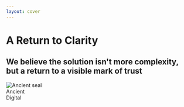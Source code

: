 ```yaml
---
layout: cover
---
```


<div class="flex items-center justify-center h-full">
<div class="text-center">
<h1 class="mb-8">A Return to Clarity</h1>
<h2 class="text-3xl font-light opacity-90 mb-16">
We believe the solution isn't more complexity,<br>
but a return to a <strong class="text-brand-primary">visible mark of trust</strong>
</h2>
<div class="flex items-center justify-center space-x-16">
<div class="text-center">
<div class="brand-card p-6 rounded-full">
<img src="/wax-seal.png" alt="Ancient seal" class="w-24 h-24 mx-auto rounded-full" />
</div>
<div class="text-xl font-medium mt-4 opacity-75">Ancient</div>
</div>
<lucide-arrow-right class="text-8xl text-brand-primary opacity-60" />
<div class="text-center">
<div class="brand-card p-6 rounded-full bg-gradient-to-br from-primary-500 to-primary-400">
<lucide-smartphone class="text-5xl text-white" />
</div>
<div class="text-xl font-medium text-brand-primary mt-4">Digital</div>
</div>
</div>
</div>
</div>

<!--
seal.codes was created to solve this. We believe the solution isn't to build more complex systems, but to return to the simple clarity of a visible mark of trust. We're bringing the simple, elegant concept of the seal to the digital age - but powered by modern technology.
-->